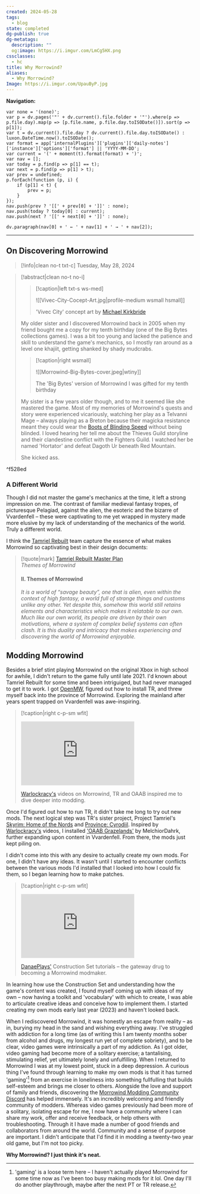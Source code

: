 ```yaml
---
created: 2024-05-28
tags:
  - blog
state: completed
dg-publish: true
dg-metatags:
  description: ""
  og:image: https://i.imgur.com/LmCg5HX.png
cssclasses:
  - hc
title: Why Morrowind?
aliases:
  - Why Morrowind?
Image: https://i.imgur.com/UpauByP.jpg
---
```

**Navigation:**
```dataviewjs
var none = '(none)';
var p = dv.pages('"' + dv.current().file.folder + '"').where(p => p.file.day).map(p => [p.file.name, p.file.day.toISODate()]).sort(p => p[1]);
var t = dv.current().file.day ? dv.current().file.day.toISODate() : luxon.DateTime.now().toISODate();
var format = app['internalPlugins']['plugins']['daily-notes']['instance']['options']['format'] || 'YYYY-MM-DD';
var current = '(' + moment(t).format(format) + ')';
var nav = [];
var today = p.find(p => p[1] == t);
var next = p.find(p => p[1] > t);
var prev = undefined;
p.forEach(function (p, i) {
    if (p[1] < t) {
        prev = p;
    }
});
nav.push(prev ? '[[' + prev[0] + ']]' : none);
nav.push(today ? today[0] : current);
nav.push(next ? '[[' + next[0] + ']]' : none);

dv.paragraph(nav[0] + ' ← ' + nav[1] + ' → ' + nav[2]);
```

---

## On Discovering Morrowind

> [!info|clean no-t txt-c]
>Tuesday, May 28, 2024

> [!abstract|clean no-t no-i]
>
> > [!caption|left txt-s ws-med]
> > 
> > ![[Vivec-City-Cocept-Art.jpg|profile-medium wsmall hsmall]]
> > 
> > 'Vivec City' concept art by [Michael Kirkbride](https://en.uesp.net/wiki/General:Michael_Kirkbride) 
>
> My older sister and I discovered Morrowind back in 2005 when my friend bought me a copy for my tenth birthday (one of the Big Bytes collections games). I was a bit too young and lacked the patience and skill to understand the game's mechanics, so I mostly ran around as a level one khajiit, getting shanked by shady mudcrabs.  
> 
> > [!caption|right wsmall]
> > 
> > ![[Morrowind-Big-Bytes-cover.jpeg|wtiny]]
> > 
> > The 'Big Bytes' version of Morrowind I was gifted for my tenth birthday
>
> My sister is a few years older though, and to me it seemed like she mastered the game. Most of my memories of Morrowind's quests and story were experienced vicariously, watching her play as a Telvanni Mage – always playing as a Breton because their magicka resistance meant they could wear the [Boots of Blinding Speed](https://en.m.uesp.net/wiki/Morrowind:Boots_of_Blinding_Speed) without being blinded. I loved hearing her tell me about the Thieves Guild storyline and their clandestine conflict with the Fighters Guild. I watched her be named 'Hortator' and defeat Dagoth Ur beneath Red Mountain. 
>
> She kicked ass.

^f528ed

### A Different World

Though I did not master the game's mechanics at the time, it left a strong impression on me. The contrast of familiar medieval fantasy tropes, of picturesque Pelagiad, against the alien, the esoteric and the bizarre of Vvardenfell – these were captivating to me yet wrapped in mystery made more elusive by my lack of understanding of the mechanics of the world. Truly a different world. 

I think the [Tamriel Rebuilt](https://www.tamriel-rebuilt.org/) team capture the essence of what makes Morrowind so captivating best in their design documents: 

> [!quote|mark] [Tamriel Rebuilt Master Plan](https://www.tamriel-rebuilt.org/content/tamriel-rebuilt-master-plan) <br> _Themes of Morrowind_
> 
> #### **II. Themes of Morrowind**
> 
> _It is a world of “savage beauty”, one that is alien, even within the context of high fantasy, a world full of strange things and customs unlike any other. Yet despite this, somehow this world still retains elements and characteristics which makes it relatable to our own. Much like our own world, its people are driven by their own motivations, where a system of complex belief systems can often clash. It is this duality and intricacy that makes experiencing and discovering the world of Morrowind enjoyable._

##  Modding Morrowind

Besides a brief stint playing Morrowind on the original Xbox in high school for awhile, I didn't return to the game fully until late 2021. I'd known about Tamriel Rebuilt for some time and been intriguiged, but had never managed to get it to work. I got [OpenMW](https://openmw.org/), figured out how to install TR, and threw myself back into the province of Morrowind. Exploring the mainland after years spent trapped on Vvardenfell was awe-inspiring.  

> [!caption|right c-p-sm wfit]
> 
> <iframe width="304" height="171" src="https://youtube.com/embed/nG78wCqCJQk" title="YouTube video player" frameborder="0" allow="accelerometer; autoplay; clipboard-write; encrypted-media; gyroscope; picture-in-picture" allowfullscreen></iframe>
> 
> [Warlockracy's](https://youtube.com/@warlockracy?si=jy-MjkJNVYnkN8bS) videos on Morrowind, TR and OAAB inspired me to dive deeper into modding.

Once I'd figured out how to run TR, it didn't take me long to try out new mods. The next logical step was TR's sister project, Project Tamriel's [Skyrim: Home of the Nords](https://www.nexusmods.com/morrowind/mods/44921) and [Province: Cyrodiil](https://www.nexusmods.com/morrowind/mods/44922/). Inspired by [Warlockracy's](https://youtube.com/@warlockracy?si=jy-MjkJNVYnkN8bS) videos, I installed ['OAAB Grazelands'](https://www.nexusmods.com/morrowind/mods/49075) by MelchiorDahrk, further expanding upon content in Vvardenfell. From there, the mods just kept piling on. 

I didn't come into this with any desire to actually create my own mods. For one, I didn't have any ideas. It wasn't until I started to encounter conflicts between the various mods I'd installed that I looked into how I could fix them, so I began learning how to make patches.

> [!caption|right c-p-sm wfit]
> 
> <iframe width="304" height="171" src="https://www.youtube.com/embed/kN7kg2YNdCw" title="YouTube video player" frameBorder="0"   allow="accelerometer; autoplay; clipboard-write; encrypted-media; gyroscope; picture-in-picture"  allowFullScreen></iframe>
> 
> [DanaePlays'](https://youtube.com/@danaeplays?si=WI2nlBZRRabnEpah) Construction Set tutorials – the gateway drug to becoming a Morrowind modmaker. 

In learning how use the Construction Set and understanding how the game's content was created, I found myself coming up with ideas of my own – now having a toolkit and 'vocabulary' with which to create, I was able to articulate creative ideas and conceive how to implement them. I started creating my own mods early last year (2023) and haven't looked back.

When I rediscovered Morrowind, it was honestly an escape from reality – as in, burying my head in the sand and wishing everything away. I've struggled with addiction for a long time (as of writing this I am twenty months sober from alcohol and drugs, my longest run yet of complete sobriety), and to be clear, video games were intrinsically a part of my addiction. As I got older, video gaming had become more of a solitary exercise; a tantalising, stimulating relief, yet ultimately lonely and unfulfilling. When I returned to Morrowind I was at my lowest point, stuck in a deep depression. A curious thing I've found through learning to make my own mods is that it has turned 'gaming'[^1] from an exercise in loneliness into something fullfulling that builds self-esteem and brings me closer to others. Alongside the love and support of family and friends, discovering the [Morrowind Modding Community Discord](https://discord.com/invite/7AxRNtSy) has helped immensely. It's an incredibly welcoming and friendly community of modders. Whereas video games previously had been more of a solitary, isolating escape for me, I now have a community where I can share my work, offer and receive feedback, or help others with troubleshooting. Through it I have made a number of good friends and collaborators from around the world. Community and a sense of purpose are important. I didn't anticipate that I'd find it in modding a twenty-two year old game, but I'm not too picky.

**Why Morrowind? I just think it's neat.**

[^1]: 'gaming' is a loose term here – I haven't actually played Morrowind for some time now as I've been too busy making mods for it lol. One day I'll do another playthrough, maybe after the next PT or TR release.